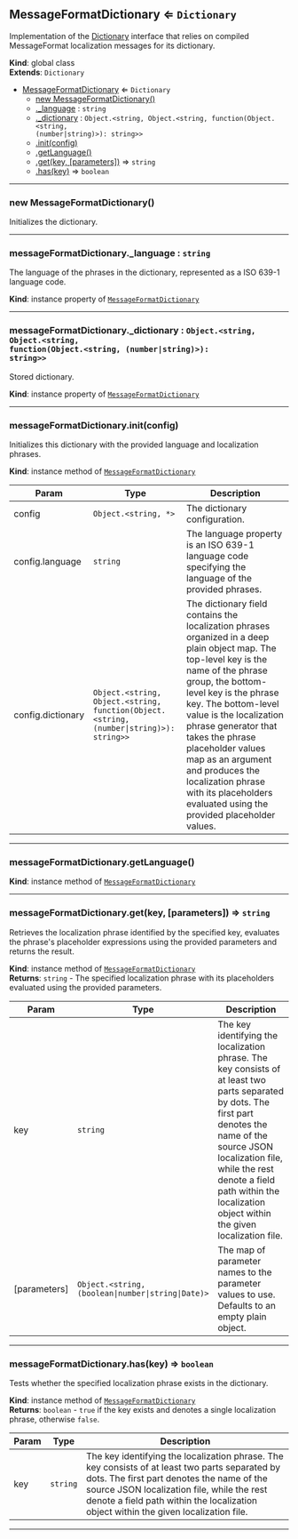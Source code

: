 <a name="MessageFormatDictionary"></a>

## MessageFormatDictionary ⇐ <code>Dictionary</code>
Implementation of the [Dictionary](Dictionary) interface that relies on
compiled MessageFormat localization messages for its dictionary.

**Kind**: global class  
**Extends**: <code>Dictionary</code>  

* [MessageFormatDictionary](#MessageFormatDictionary) ⇐ <code>Dictionary</code>
    * [new MessageFormatDictionary()](#new_MessageFormatDictionary_new)
    * [._language](#MessageFormatDictionary+_language) : <code>string</code>
    * [._dictionary](#MessageFormatDictionary+_dictionary) : <code>Object.&lt;string, Object.&lt;string, function(Object.&lt;string, (number\|string)&gt;): string&gt;&gt;</code>
    * [.init(config)](#MessageFormatDictionary+init)
    * [.getLanguage()](#MessageFormatDictionary+getLanguage)
    * [.get(key, [parameters])](#MessageFormatDictionary+get) ⇒ <code>string</code>
    * [.has(key)](#MessageFormatDictionary+has) ⇒ <code>boolean</code>


* * *

<a name="new_MessageFormatDictionary_new"></a>

### new MessageFormatDictionary()
Initializes the dictionary.


* * *

<a name="MessageFormatDictionary+_language"></a>

### messageFormatDictionary._language : <code>string</code>
The language of the phrases in the dictionary, represented as a
ISO 639-1 language code.

**Kind**: instance property of [<code>MessageFormatDictionary</code>](#MessageFormatDictionary)  

* * *

<a name="MessageFormatDictionary+_dictionary"></a>

### messageFormatDictionary._dictionary : <code>Object.&lt;string, Object.&lt;string, function(Object.&lt;string, (number\|string)&gt;): string&gt;&gt;</code>
Stored dictionary.

**Kind**: instance property of [<code>MessageFormatDictionary</code>](#MessageFormatDictionary)  

* * *

<a name="MessageFormatDictionary+init"></a>

### messageFormatDictionary.init(config)
Initializes this dictionary with the provided language and localization
phrases.

**Kind**: instance method of [<code>MessageFormatDictionary</code>](#MessageFormatDictionary)  

| Param | Type | Description |
| --- | --- | --- |
| config | <code>Object.&lt;string, \*&gt;</code> | The dictionary configuration. |
| config.language | <code>string</code> | The language property is an ISO 639-1        language code specifying the language of the provided phrases. |
| config.dictionary | <code>Object.&lt;string, Object.&lt;string, function(Object.&lt;string, (number\|string)&gt;): string&gt;&gt;</code> | The dictionary field contains the localization phrases organized        in a deep plain object map. The top-level key is the name of the        phrase group, the bottom-level key is the phrase key. The        bottom-level value is the localization phrase generator that        takes the phrase placeholder values map as an argument and        produces the localization phrase with its placeholders evaluated        using the provided placeholder values. |


* * *

<a name="MessageFormatDictionary+getLanguage"></a>

### messageFormatDictionary.getLanguage()
**Kind**: instance method of [<code>MessageFormatDictionary</code>](#MessageFormatDictionary)  

* * *

<a name="MessageFormatDictionary+get"></a>

### messageFormatDictionary.get(key, [parameters]) ⇒ <code>string</code>
Retrieves the localization phrase identified by the specified key,
evaluates the phrase's placeholder expressions using the provided
parameters and returns the result.

**Kind**: instance method of [<code>MessageFormatDictionary</code>](#MessageFormatDictionary)  
**Returns**: <code>string</code> - The specified localization phrase with its placeholders
        evaluated using the provided parameters.  

| Param | Type | Description |
| --- | --- | --- |
| key | <code>string</code> | The key identifying the localization phrase. The key        consists of at least two parts separated by dots. The first part        denotes the name of the source JSON localization file, while the        rest denote a field path within the localization object within        the given localization file. |
| [parameters] | <code>Object.&lt;string, (boolean\|number\|string\|Date)&gt;</code> | The        map of parameter names to the parameter values to use.        Defaults to an empty plain object. |


* * *

<a name="MessageFormatDictionary+has"></a>

### messageFormatDictionary.has(key) ⇒ <code>boolean</code>
Tests whether the specified localization phrase exists in the
dictionary.

**Kind**: instance method of [<code>MessageFormatDictionary</code>](#MessageFormatDictionary)  
**Returns**: <code>boolean</code> - `true` if the key exists and denotes a single
                  localization phrase, otherwise `false`.  

| Param | Type | Description |
| --- | --- | --- |
| key | <code>string</code> | The key identifying the localization phrase. The key        consists of at least two parts separated by dots. The first part        denotes the name of the source JSON localization file, while the        rest denote a field path within the localization object within        the given localization file. |


* * *

